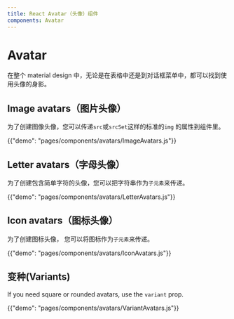 ```yaml
---
title: React Avatar（头像）组件
components: Avatar
---
```


# Avatar

<p class="description">在整个 material design 中，无论是在表格中还是到对话框菜单中，都可以找到使用头像的身影。</p>

## Image avatars（图片头像）

为了创建图像头像，您可以传递` src `或` srcSet `这样的标准的` img ` 的属性到组件里。

{{"demo": "pages/components/avatars/ImageAvatars.js"}}

## Letter avatars（字母头像）

为了创建包含简单字符的头像，您可以把字符串作为`子元素`来传递。

{{"demo": "pages/components/avatars/LetterAvatars.js"}}

## Icon avatars（图标头像）

为了创建图标头像， 您可以将图标作为`子元素`来传递。

{{"demo": "pages/components/avatars/IconAvatars.js"}}

## 变种(Variants)

If you need square or rounded avatars, use the `variant` prop.

{{"demo": "pages/components/avatars/VariantAvatars.js"}}